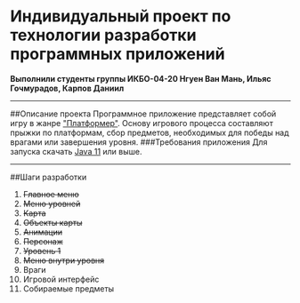 # Индивидуальный проект по технологии разработки программных приложений
**Выполнили студенты группы ИКБО-04-20 Нгуен Ван Мань, Ильяс Гочмурадов, Карпов Даниил**
____
##Описание проекта
Программное приложение представляет собой игру в жанре ["Платформер"](https://ru.wikipedia.org/wiki/Платформер). Основу игрового процесса составляют прыжки по платформам, сбор предметов, необходимых для победы над врагами или завершения уровня.
###Требования приложения
Для запуска скачать [Java 11](https://bell-sw.com/pages/downloads/) или выше.
____
##Шаги разработки
1. ~~Главное меню~~
2. ~~Меню уровней~~
3. ~~Карта~~
4. ~~Объекты карты~~
5. ~~Анимации~~
6. ~~Персонаж~~
7. ~~Уровень 1~~
8. ~~Меню внутри уровня~~
9. Враги
10. Игровой интерфейс
11. Собираемые предметы



